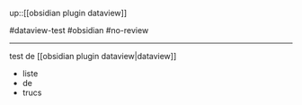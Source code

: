 up::[[obsidian plugin dataview]] 


#dataview-test #obsidian #no-review 

---
test de [[obsidian plugin dataview|dataview]]

 - liste
 - de
 - trucs
